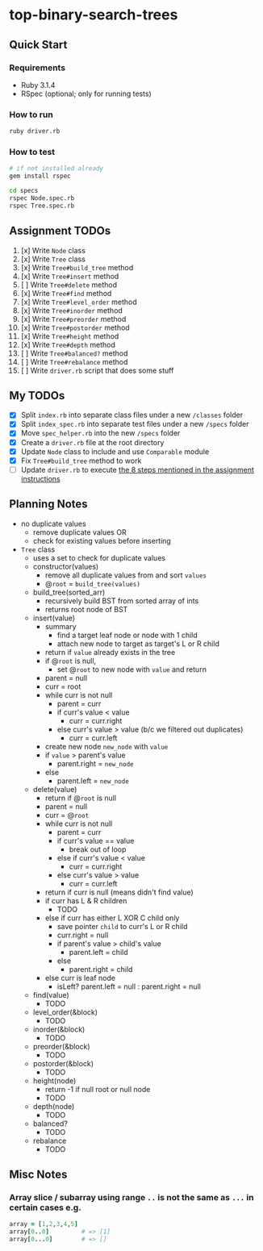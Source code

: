 # top-binary-search-trees

## Quick Start

### Requirements

- Ruby 3.1.4
- RSpec (optional; only for running tests)

### How to run

```bash
ruby driver.rb
```

### How to test

```bash
# if not installed already
gem install rspec

cd specs
rspec Node.spec.rb
rspec Tree.spec.rb
```

## Assignment TODOs

1. [x] Write `Node` class
1. [x] Write `Tree` class
1. [x] Write `Tree#build_tree` method
1. [x] Write `Tree#insert` method
1. [ ] Write `Tree#delete` method
1. [x] Write `Tree#find` method
1. [x] Write `Tree#level_order` method
1. [x] Write `Tree#inorder` method
1. [x] Write `Tree#preorder` method
1. [x] Write `Tree#postorder` method
1. [x] Write `Tree#height` method
1. [x] Write `Tree#depth` method
1. [ ] Write `Tree#balanced?` method
1. [ ] Write `Tree#rebalance` method
1. [ ] Write `driver.rb` script that does some stuff

## My TODOs

- [x] Split `index.rb` into separate class files under a new `/classes` folder
- [x] Split `index_spec.rb` into separate test files under a new `/specs` folder
- [x] Move `spec_helper.rb` into the new `/specs` folder
- [x] Create a `driver.rb` file at the root directory
- [x] Update `Node` class to include and use `Comparable` module
- [x] Fix `Tree#build_tree` method to work
- [ ] Update `driver.rb` to execute [the 8 steps mentioned in the assignment instructions](https://www.theodinproject.com/lessons/ruby-binary-search-trees#tie-it-all-together)

## Planning Notes

- no duplicate values
  - remove duplicate values OR
  - check for existing values before inserting
- `Tree` class
  - uses a set to check for duplicate values
  - constructor(values)
    - remove all duplicate values from and sort `values`
    - @`root` = `build_tree(values)`
  - build_tree(sorted_arr)
    - recursively build BST from sorted array of ints
    - returns root node of BST
  - insert(value)
    - summary
      - find a target leaf node or node with 1 child
      - attach new node to target as target's L or R child
    - return if `value` already exists in the tree
    - if @`root` is null,
      - set @`root` to new node with `value` and return
    - parent = null
    - curr = root
    - while curr is not null
      - parent = curr
      - if curr's value < value
        - curr = curr.right
      - else curr's value > value (b/c we filtered out duplicates)
        - curr = curr.left
    - create new node `new_node` with `value`
    - if `value` > parent's value
      - parent.right = `new_node`
    - else
      - parent.left = `new_node`
  - delete(value)
    - return if @`root` is null
    - parent = null
    - curr = @`root`
    - while curr is not null
      - parent = curr
      - if curr's value == value
        - break out of loop
      - else if curr's value < value
        - curr = curr.right
      - else curr's value > value
        - curr = curr.left
    - return if curr is null (means didn't find value)
    - if curr has L & R children
      - TODO
    - else if curr has either L XOR C child only
      - save pointer `child` to curr's L or R child
      - curr.right = null
      - if parent's value > child's value
        - parent.left = child
      - else
        - parent.right = child
    - else curr is leaf node
      - isLeft? parent.left = null : parent.right = null
  - find(value)
    - TODO
  - level_order(&block)
    - TODO
  - inorder(&block)
    - TODO
  - preorder(&block)
    - TODO
  - postorder(&block)
    - TODO
  - height(node)
    - return -1 if null root or null node
    - TODO
  - depth(node)
    - TODO
  - balanced?
    - TODO
  - rebalance
    - TODO

## Misc Notes

### Array slice / subarray using range `..` is not the same as `...` in certain cases e.g.

```ruby
array = [1,2,3,4,5]
array[0..0]         # => [1]
array[0...0]        # => []
```
